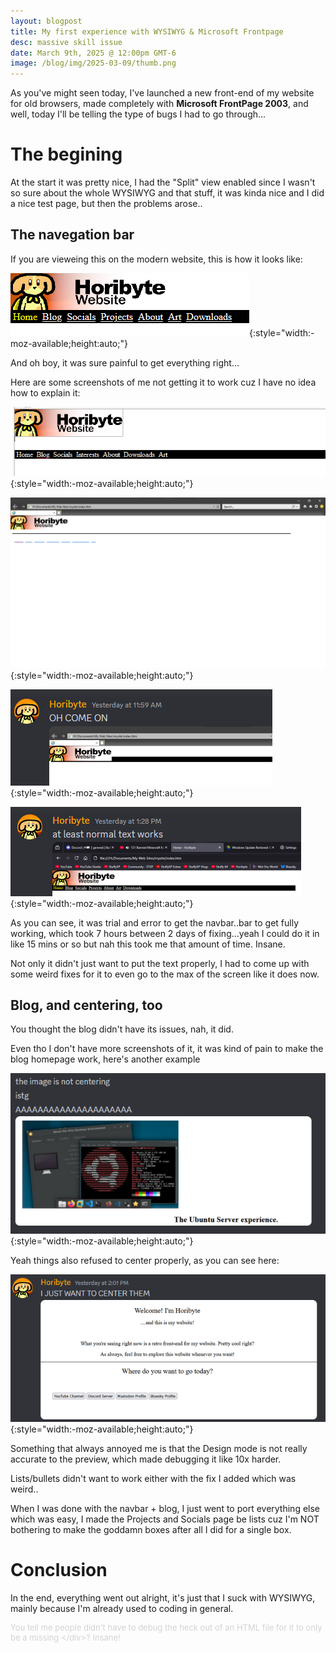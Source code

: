 ```yaml
---
layout: blogpost
title: My first experience with WYSIWYG & Microsoft Frontpage
desc: massive skill issue
date: March 9th, 2025 @ 12:00pm GMT-6
image: /blog/img/2025-03-09/thumb.png
---
```


As you've might seen today, I've launched a new front-end of my website for old browsers, made completely with 
**Microsoft FrontPage 2003**, and well, today I'll be telling the type of bugs I had to go through...

# The begining

At the start it was pretty nice, I had the "Split" view enabled since I wasn't so sure about the whole WYSIWYG and that stuff, it was kinda nice and I did a nice test page, but then the problems arose..

## The navegation bar

If you are vieweing this on the modern website, this is how it looks like:

![Horibyte Website Retro Front-end navegation bar](/blog/img/2025-03-09/navbar.png){:style="width:-moz-available;height:auto;"}

And oh boy, it was sure painful to get everything right...

Here are some screenshots of me not getting it to work cuz I have no idea how to explain it:

![](/blog/img/2025-03-09/discord-thing-1.png){:style="width:-moz-available;height:auto;"}

![](/blog/img/2025-03-09/discord-thing-2.png){:style="width:-moz-available;height:auto;"}

![](/blog/img/2025-03-09/discord-thing-3.png){:style="width:-moz-available;height:auto;"}

![](/blog/img/2025-03-09/discord-thing-4.png){:style="width:-moz-available;height:auto;"}

As you can see, it was trial and error to get the navbar..bar to get fully working, which took 7 hours between 2 days of fixing...yeah I could do it in like 15 mins or so but nah this took me that amount of time. Insane.

Not only it didn't just want to put the text properly, I had to come up with some weird fixes for it to even go to the max of the screen like it does now.

## Blog, and centering, too

You thought the blog didn't have its issues, nah, it did.

Even tho I don't have more screenshots of it, it was kind of pain to make the blog homepage work, here's another example

![](/blog/img/2025-03-09/discord-thing-6.png){:style="width:-moz-available;height:auto;"}

Yeah things also refused to center properly, as you can see here:

![](/blog/img/2025-03-09/discord-thing-5.png){:style="width:-moz-available;height:auto;"}

Something that always annoyed me is that the Design mode is not really accurate to the preview, which made debugging it like 10x harder.

Lists/bullets didn't want to work either with the fix I added which was weird..

When I was done with the navbar + blog, I just went to port everything else which was easy, I made the Projects and Socials page be lists cuz I'm NOT bothering to make the goddamn boxes after all I did for a single box.

# Conclusion

In the end, everything went out alright, it's just that I suck with WYSIWYG, mainly because I'm already used to coding in general.


<div class="container" style="color: lightgray; font-size: small;">
You tell me people didn't have to debug the heck out of an HTML file for it to only be a missing &lt;/div&gt;? Insane!
</div>
